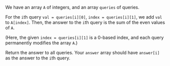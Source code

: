 We have an array `A` of integers, and an array `queries` of queries.

For the `i`th query `val = queries[i][0]`, `index = queries[i][1]`, we add `val` to `A[index]`.  Then, the answer to the `i`th query is the sum of the even values of `A`.

(Here, the given `index = queries[i][1]` is a 0-based index, and each query permanently modifies the array `A`.)

Return the answer to all queries. Your `answer` array should have `answer[i]` as the answer to the `i`th query.